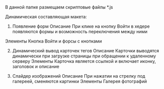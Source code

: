 В данной папке размещаем скриптовые файлы *.js

Динамическая составляющая макета:

1. Появление форм
Описание
При клике на кнопку Войти в хедере появляются формы и возможность переключения между ними

Элементы
Кнопка Войти и форсы с кнопками

2. Динамический вывод карточек тегов
Описание
Карточки выводятся динамически при загрузке страницы при обращении к удаленному серверу
Элементы
Карточка является ссылкой и включает иконку, заголовок и описание

3.  Слайдер изображений
Описание
При нажатии на стрелку под галереей, сменяются картинки
Элементы
Галерея фотографий
